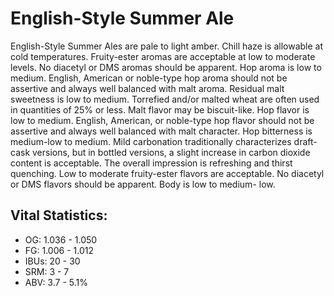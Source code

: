 # English-Style Summer Ale

English-Style Summer Ales are pale to light amber. Chill haze is allowable at cold temperatures. Fruity-ester aromas are acceptable at low to moderate levels. No diacetyl or DMS aromas should be apparent. Hop aroma is low to medium. English, American or noble-type hop aroma should not be assertive and always well balanced with malt aroma. Residual malt sweetness is low to medium. Torrefied and/or malted wheat are often used in quantities of 25% or less. Malt flavor may be biscuit-like. Hop flavor is low to medium. English, American, or noble-type hop flavor should not be assertive and always well balanced with malt character. Hop bitterness is medium-low to medium. Mild carbonation traditionally characterizes draft- cask versions, but in bottled versions, a slight increase in carbon dioxide content is acceptable. The overall impression is refreshing and thirst quenching. Low to moderate fruity-ester flavors are acceptable. No diacetyl or DMS flavors should be apparent. Body is low to medium- low.

## Vital Statistics:

- OG: 1.036 - 1.050
- FG: 1.006 - 1.012
- IBUs: 20 - 30
- SRM: 3 - 7
- ABV: 3.7 - 5.1%